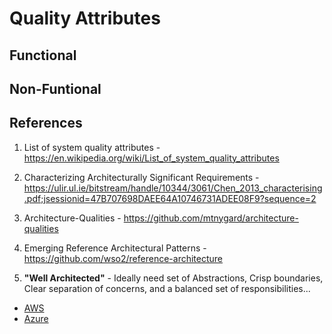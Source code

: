 # Quality Attributes

## Functional

## Non-Funtional

## References

1. List of system quality attributes - https://en.wikipedia.org/wiki/List_of_system_quality_attributes
2. Characterizing Architecturally Significant Requirements - https://ulir.ul.ie/bitstream/handle/10344/3061/Chen_2013_characterising.pdf;jsessionid=47B707698DAEE64A10746731ADEE08F9?sequence=2

3. Architecture-Qualities - https://github.com/mtnygard/architecture-qualities

4. Emerging Reference Architectural Patterns - https://github.com/wso2/reference-architecture

5. **"Well Architected"** - Ideally need set of Abstractions, Crisp boundaries, Clear separation of concerns, and a balanced set of responsibilities...
* [AWS](https://aws.amazon.com/architecture/)
* [Azure](https://azure.microsoft.com/en-us/blog/introducing-the-microsoft-azure-wellarchitected-framework/)
